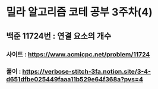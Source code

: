 # 밀라 알고리즘 코테 공부 3주차(4)

## 백준 11724번 : 연결 요소의 개수

### 사이트 : https://www.acmicpc.net/problem/11724
### 풀이 : https://verbose-stitch-3fa.notion.site/3-4-d651dfbe025449faaa11b529e64f368a?pvs=4